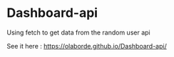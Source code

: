 # Dashboard-api

Using fetch to get data from the random user api

See it here : https://olaborde.github.io/Dashboard-api/
